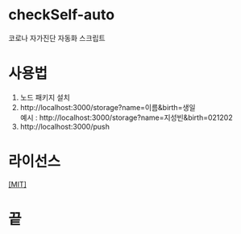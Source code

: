 # checkSelf-auto
코로나 자가진단 자동화 스크립트

# 사용법
1. 노드 패키지 설치
2. http://localhost:3000/storage?name=이름&birth=생일
<br/>예시 : http://localhost:3000/storage?name=지성빈&birth=021202
3. http://localhost:3000/push

# 라이선스
[[MIT]](https://github.com/sungbin5304/checkSelf-auto/blob/master/LICENSE)

# 끝
